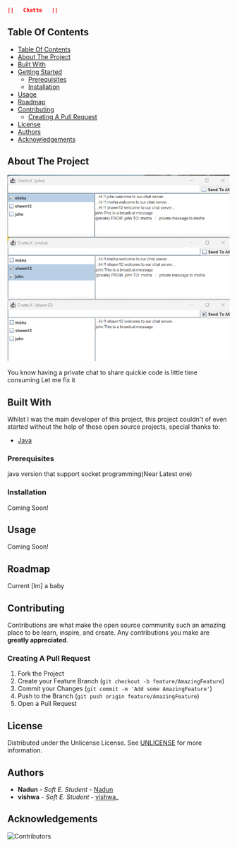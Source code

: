 ```json
||   Chatte   ||
```


## Table Of Contents

- [Table Of Contents](#table-of-contents)
- [About The Project](#about-the-project)
- [Built With](#built-with)
- [Getting Started](#getting-started)
  - [Prerequisites](#prerequisites)
  - [Installation](#installation)
- [Usage](#usage)
- [Roadmap](#roadmap)
- [Contributing](#contributing)
  - [Creating A Pull Request](#creating-a-pull-request)
- [License](#license)
- [Authors](#authors)
- [Acknowledgements](#acknowledgements)

## About The Project

![Screen Shot](images/screenshot.png)

You know having a private chat to share quickie code is little time consuming
Let me fix it

## Built With

Whilst I was the main developer of this project, this project couldn't of even started without the help of these open source projects, special thanks to:

- [Java](https://www.java.com/)




### Prerequisites

java version that support socket programming(Near Latest one)

### Installation

Coming Soon!

## Usage

Coming Soon!

## Roadmap

Current [Im] a baby

## Contributing

Contributions are what make the open source community such an amazing place to be learn, inspire, and create. Any contributions you make are **greatly appreciated**.
### Creating A Pull Request

1. Fork the Project
2. Create your Feature Branch (`git checkout -b feature/AmazingFeature`)
3. Commit your Changes (`git commit -m 'Add some AmazingFeature'`)
4. Push to the Branch (`git push origin feature/AmazingFeature`)
5. Open a Pull Request

## License

Distributed under the Unlicense License. See [UNLICENSE](https://github.com/) for more information.

## Authors

- **Nadun** - _Soft E. Student_ - [Nadun](https://github.com/nxdun/) 
- **vishwa** - _Soft E. Student_ - [vishwa](https://github.com/Vishwa-ud)_


## Acknowledgements

![Contributors](https://img.shields.io/github/contributors/)